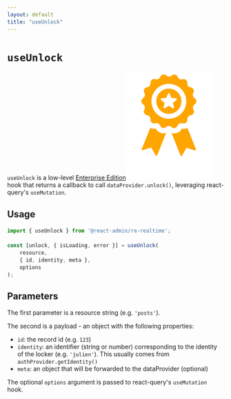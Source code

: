 ```yaml
---
layout: default
title: "useUnlock"
---
```


# `useUnlock`

`useUnlock` is a low-level [Enterprise Edition](https://react-admin-ee.marmelab.com)<img class="icon" src="./img/premium.svg" alt="React Admin Enterprise Edition icon" /> hook that returns a callback to call `dataProvider.unlock()`, leveraging react-query's `useMutation`.

## Usage

```jsx
import { useUnlock } from '@react-admin/ra-realtime';

const [unlock, { isLoading, error }] = useUnlock(
    resource,
    { id, identity, meta },
    options
);
```

## Parameters

The first parameter is a resource string (e.g. `'posts'`).

The second is a payload - an object with the following properties:

-   `id`: the record id (e.g. `123`)
-   `identity`: an identifier (string or number) corresponding to the identity of the locker (e.g. `'julien'`). This usually comes from `authProvider.getIdentity()`
-   `meta`: an object that will be forwarded to the dataProvider (optional)

The optional `options` argument is passed to react-query's `useMutation` hook.